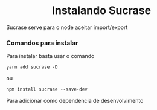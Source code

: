 <h1 align="center">
    Instalando Sucrase
</h1>

Sucrase serve para o node aceitar import/export

### **Comandos para instalar** 

Para instalar basta usar o comando

    yarn add sucrase -D

ou

    npm install sucrase --save-dev

Para adicionar como dependencia de desenvolvimento

 